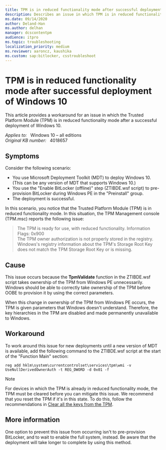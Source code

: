 ```yaml
---
title: TPM is in reduced functionality mode after successful deployment of Windows 10
description: Describes an issue in which TPM is in reduced functionality mode after a successful deployment of Windows 10. Provides a workaround.
ms.date: 09/14/2020
author: Deland-Han
ms.author: delhan
manager: dcscontentpm
audience: itpro
ms.topic: troubleshooting
localization_priority: medium
ms.reviewer: aaroncz, kaushika
ms.custom: sap:bitlocker, csstroubleshoot
---
```

# TPM is in reduced functionality mode after successful deployment of Windows 10

This article provides a workaround for an issue in which the Trusted Platform Module (TPM) is in reduced functionality mode after a successful deployment of Windows 10.

_Applies to:_ &nbsp; Windows 10 – all editions  
_Original KB number:_ &nbsp; 4018657

## Symptoms

Consider the following scenario:

- You use Microsoft Deployment Toolkit (MDT) to deploy Windows 10. (This can be any version of MDT that supports Windows 10.)
- You use the "Enable BitLocker (offline)" step (ZTIBDE.wsf script) to pre-provision BitLocker during Windows PE in the "Preinstall" group.
- The deployment is successful.

In this scenario, you notice that the Trusted Platform Module (TPM) is in reduced functionality mode. In this situation, the TPM Management console (TPM.msc) reports the following issue:

> The TPM is ready for use, with reduced functionality. Information Flags: 0x900  
The TPM owner authorization is not properly stored in the registry.  
Windows's registry information about the TPM's Storage Root Key does not match the TPM Storage Root Key or is missing.

## Cause

This issue occurs because the **TpmValidate** function in the ZTIBDE.wsf script takes ownership of the TPM from Windows PE unnecessarily. Windows should be able to correctly take ownership of the TPM before OOBE to provision it by using the correct parameters.

When this change in ownership of the TPM from Windows PE occurs, the TPM is given parameters that Windows doesn't understand. Therefore, the key hierarchies in the TPM are disabled and made permanently unavailable to Windows.  

## Workaround

To work around this issue for new deployments until a new version of MDT is available, add the following command to the ZTIBDE.wsf script at the start of the "Function Main" section:

```console
reg add hklm\system\currentcontrolset\services\tpm\wmi -v UseNullDerivedOwnerAuth -t REG_DWORD -d 0x01 -f
```
  
> [!NOTE]
> For devices in which the TPM is already in reduced functionality mode, the TPM must be cleared before you can mitigate this issue. We recommend that you reset the TPM if it's in this state. To do this, follow the recommendations in [Clear all the keys from the TPM](/windows/security/information-protection/tpm/initialize-and-configure-ownership-of-the-tpm#clear-all-the-keys-from-the-tpm).

## More information

One option to prevent this issue from occurring isn't to pre-provision BitLocker, and to wait to enable the full system, instead. Be aware that the deployment will take longer to complete by using this method.
